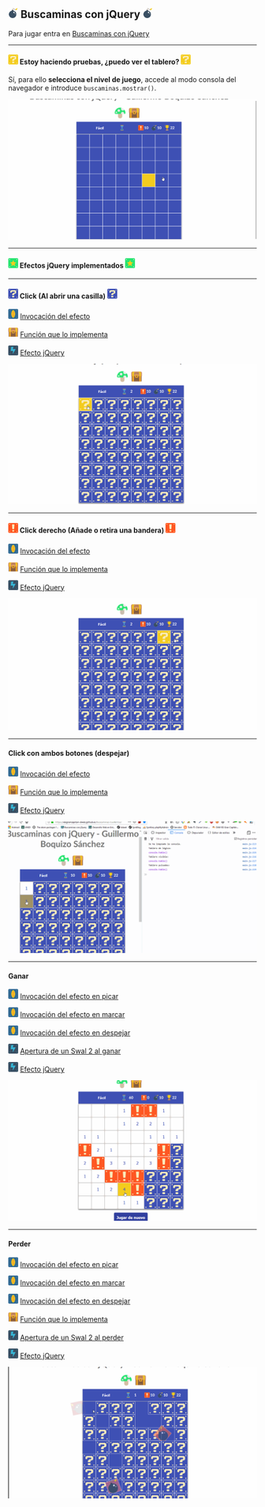 
<img src="images/mina.svg" width="20px"> Buscaminas con jQuery <img src="images/mina.svg" width="20px">
----
Para jugar entra en [Buscaminas con jQuery](https://iesgrancapitan-dwec.github.io/Buscaminas-Guillermo/)

**********

#### <img src="images/bloque-hover.svg" width="20px"> Estoy haciendo pruebas, ¿puedo ver el tablero? <img src="images/bloque-hover.svg" width="20px">

Sí, para ello **selecciona el nivel de juego**, accede al modo consola del navegador e introduce ```buscaminas.mostrar()```.

![Texto alternativo](images/consola.gif)

**********

#### <img src="images/estrella.svg" width="20px"> Efectos jQuery implementados <img src="images/estrella.svg" width="20px">

**********
#### <img src="images/bloque.svg" width="20px"> Click (Al abrir una casilla) <img src="images/bloque.svg" width="20px">
<img src="images/invocacion.svg" width="20px"> [Invocación del efecto](https://github.com/iesgrancapitan-dwec/Buscaminas-Guillermo/blob/master/js/gui.js#L79)

<img src="images/instrucciones.svg" width="20px"> [Función que lo implementa](https://github.com/iesgrancapitan-dwec/Buscaminas-Guillermo/blob/master/js/gui.js#L102)

<img src="images/efecto.svg" width="20px"> [Efecto jQuery](https://github.com/iesgrancapitan-dwec/Buscaminas-Guillermo/blob/master/js/gui.js#L226)

![Texto click](images/abrir.gif)



**********
#### <img src="images/bandera.svg" width="20px"> Click derecho (Añade o retira una bandera) <img src="images/bandera.svg" width="20px">

<img src="images/invocacion.svg" width="20px"> [Invocación del efecto](https://github.com/iesgrancapitan-dwec/Buscaminas-Guillermo/blob/master/js/gui.js#L84)

<img src="images/instrucciones.svg" width="20px"> [Función que lo implementa](https://github.com/iesgrancapitan-dwec/Buscaminas-Guillermo/blob/master/js/gui.js#L130)

<img src="images/efecto.svg" width="20px"> [Efecto jQuery](https://github.com/iesgrancapitan-dwec/Buscaminas-Guillermo/blob/master/js/gui.js#L137)

![Texto bandera](images/bandera.gif)



**********

#### Click con ambos botones (despejar)

<img src="images/invocacion.svg" width="20px"> [Invocación del efecto](https://github.com/iesgrancapitan-dwec/Buscaminas-Guillermo/blob/master/js/gui.js#L87)

<img src="images/instrucciones.svg" width="20px"> [Función que lo implementa](https://github.com/iesgrancapitan-dwec/Buscaminas-Guillermo/blob/master/js/gui.js#L163)

<img src="images/efecto.svg" width="20px"> [Efecto jQuery](https://github.com/iesgrancapitan-dwec/Buscaminas-Guillermo/blob/master/js/gui.js#L173)

![Texto despejar](images/despejar.gif)


**********

#### Ganar

<img src="images/invocacion.svg" width="20px"> [Invocación del efecto en picar](https://github.com/iesgrancapitan-dwec/Buscaminas-Guillermo/blob/master/js/gui.js#L115)

<img src="images/invocacion.svg" width="20px"> [Invocación del efecto en marcar](https://github.com/iesgrancapitan-dwec/Buscaminas-Guillermo/blob/master/js/gui.js#L149)

<img src="images/invocacion.svg" width="20px"> [Invocación del efecto en despejar](https://github.com/iesgrancapitan-dwec/Buscaminas-Guillermo/blob/master/js/gui.js#L181)

<img src="images/efecto.svg" width="20px"> [Apertura de un Swal 2 al ganar](https://github.com/iesgrancapitan-dwec/Buscaminas-Guillermo/blob/master/js/gui.js#L183)

<img src="images/efecto.svg" width="20px"> [Efecto jQuery](https://github.com/iesgrancapitan-dwec/Buscaminas-Guillermo/blob/master/js/gui.js#L348)

![Texto ganar](images/ganar.gif)

**********
#### Perder

<img src="images/invocacion.svg" width="20px"> [Invocación del efecto en picar](https://github.com/iesgrancapitan-dwec/Buscaminas-Guillermo/blob/master/js/gui.js#L111)

<img src="images/invocacion.svg" width="20px"> [Invocación del efecto en marcar](https://github.com/iesgrancapitan-dwec/Buscaminas-Guillermo/blob/master/js/gui.js#L146)

<img src="images/invocacion.svg" width="20px"> [Invocación del efecto en despejar](https://github.com/iesgrancapitan-dwec/Buscaminas-Guillermo/blob/master/js/gui.js#L178)

<img src="images/instrucciones.svg" width="20px"> [Función que lo implementa](https://github.com/iesgrancapitan-dwec/Buscaminas-Guillermo/blob/master/js/gui.js#L496)

<img src="images/efecto.svg" width="20px"> [Apertura de un Swal 2 al perder](https://github.com/iesgrancapitan-dwec/Buscaminas-Guillermo/blob/master/js/gui.js#L543)

<img src="images/efecto.svg" width="20px"> [Efecto jQuery](https://github.com/iesgrancapitan-dwec/Buscaminas-Guillermo/blob/master/js/gui.js#L354)

![Texto perder](images/perder.gif)

